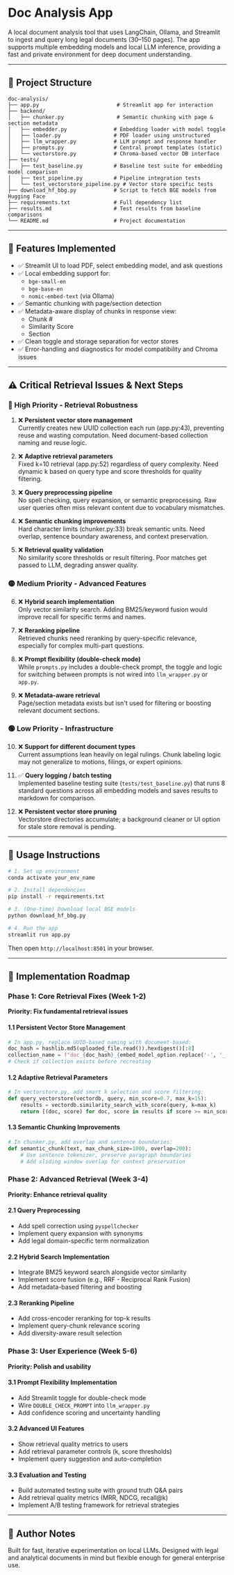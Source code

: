 # Doc Analysis App

A local document analysis tool that uses LangChain, Ollama, and Streamlit to ingest and query long legal documents (30–150 pages). The app supports multiple embedding models and local LLM inference, providing a fast and private environment for deep document understanding.

---

## 📁 Project Structure

```
doc-analysis/
├── app.py                         # Streamlit app for interaction
├── backend/
│   ├── chunker.py                 # Semantic chunking with page & section metadata
│   ├── embedder.py               # Embedding loader with model toggle
│   ├── loader.py                 # PDF loader using unstructured
│   ├── llm_wrapper.py            # LLM prompt and response handler
│   ├── prompts.py                # Central prompt templates (static)
│   └── vectorstore.py            # Chroma-based vector DB interface
├── tests/
│   ├── test_baseline.py          # Baseline test suite for embedding model comparison
│   ├── test_pipeline.py          # Pipeline integration tests
│   └── test_vectorstore_pipeline.py # Vector store specific tests
├── download_hf_bbg.py            # Script to fetch BGE models from Hugging Face
├── requirements.txt              # Full dependency list
├── results.md                    # Test results from baseline comparisons
└── README.md                     # Project documentation
```

---

## 🚀 Features Implemented

- ✅ Streamlit UI to load PDF, select embedding model, and ask questions
- ✅ Local embedding support for:
  - `bge-small-en`
  - `bge-base-en`
  - `nomic-embed-text` (via Ollama)
- ✅ Semantic chunking with page/section detection
- ✅ Metadata-aware display of chunks in response view:
  - Chunk #
  - Similarity Score
  - Section
- ✅ Clean toggle and storage separation for vector stores
- ✅ Error-handling and diagnostics for model compatibility and Chroma issues

---

## ⚠️ Critical Retrieval Issues & Next Steps

### 🔴 High Priority - Retrieval Robustness
1. ❌ **Persistent vector store management**  
   Currently creates new UUID collection each run (app.py:43), preventing reuse and wasting computation. Need document-based collection naming and reuse logic.

2. ❌ **Adaptive retrieval parameters**  
   Fixed k=10 retrieval (app.py:52) regardless of query complexity. Need dynamic k based on query type and score thresholds for quality filtering.

3. ❌ **Query preprocessing pipeline**  
   No spell checking, query expansion, or semantic preprocessing. Raw user queries often miss relevant content due to vocabulary mismatches.

4. ❌ **Semantic chunking improvements**  
   Hard character limits (chunker.py:33) break semantic units. Need overlap, sentence boundary awareness, and context preservation.

5. ❌ **Retrieval quality validation**  
   No similarity score thresholds or result filtering. Poor matches get passed to LLM, degrading answer quality.

### 🟡 Medium Priority - Advanced Features
6. ❌ **Hybrid search implementation**  
   Only vector similarity search. Adding BM25/keyword fusion would improve recall for specific terms and names.

7. ❌ **Reranking pipeline**  
   Retrieved chunks need reranking by query-specific relevance, especially for complex multi-part questions.

8. ❌ **Prompt flexibility (double-check mode)**  
   While `prompts.py` includes a double-check prompt, the toggle and logic for switching between prompts is not wired into `llm_wrapper.py` or `app.py`.

9. ❌ **Metadata-aware retrieval**  
   Page/section metadata exists but isn't used for filtering or boosting relevant document sections.

### 🟢 Low Priority - Infrastructure
10. ❌ **Support for different document types**  
    Current assumptions lean heavily on legal rulings. Chunk labeling logic may not generalize to motions, filings, or expert opinions.

11. ✅ **Query logging / batch testing**  
    Implemented baseline testing suite (`tests/test_baseline.py`) that runs 8 standard questions across all embedding models and saves results to markdown for comparison.

12. ❌ **Persistent vector store pruning**  
    Vectorstore directories accumulate; a background cleaner or UI option for stale store removal is pending.

---

## 🧪 Usage Instructions

```bash
# 1. Set up environment
conda activate your_env_name

# 2. Install dependencies
pip install -r requirements.txt

# 3. (One-time) Download local BGE models
python download_hf_bbg.py

# 4. Run the app
streamlit run app.py
```

Then open `http://localhost:8501` in your browser.

---

## 🧭 Implementation Roadmap

### Phase 1: Core Retrieval Fixes (Week 1-2)
**Priority: Fix fundamental retrieval issues**

#### 1.1 Persistent Vector Store Management
```python
# In app.py, replace UUID-based naming with document-based:
doc_hash = hashlib.md5(uploaded_file.read()).hexdigest()[:8]
collection_name = f"doc_{doc_hash}_{embed_model_option.replace('-', '_')}"
# Check if collection exists before recreating
```

#### 1.2 Adaptive Retrieval Parameters
```python
# In vectorstore.py, add smart k selection and score filtering:
def query_vectorstore(vectordb, query, min_score=0.7, max_k=15):
    results = vectordb.similarity_search_with_score(query, k=max_k)
    return [(doc, score) for doc, score in results if score >= min_score]
```

#### 1.3 Semantic Chunking Improvements
```python
# In chunker.py, add overlap and sentence boundaries:
def semantic_chunk(text, max_chunk_size=1000, overlap=200):
    # Use sentence tokenizer, preserve paragraph boundaries
    # Add sliding window overlap for context preservation
```

### Phase 2: Advanced Retrieval (Week 3-4)
**Priority: Enhance retrieval quality**

#### 2.1 Query Preprocessing
- Add spell correction using `pyspellchecker`
- Implement query expansion with synonyms
- Add legal domain-specific term normalization

#### 2.2 Hybrid Search Implementation
- Integrate BM25 keyword search alongside vector similarity
- Implement score fusion (e.g., RRF - Reciprocal Rank Fusion)
- Add metadata-based filtering and boosting

#### 2.3 Reranking Pipeline
- Add cross-encoder reranking for top-k results
- Implement query-chunk relevance scoring
- Add diversity-aware result selection

### Phase 3: User Experience (Week 5-6)
**Priority: Polish and usability**

#### 3.1 Prompt Flexibility Implementation
- Add Streamlit toggle for double-check mode
- Wire `DOUBLE_CHECK_PROMPT` into `llm_wrapper.py`
- Add confidence scoring and uncertainty handling

#### 3.2 Advanced UI Features
- Show retrieval quality metrics to users
- Add retrieval parameter controls (k, score thresholds)
- Implement query suggestion and auto-completion

#### 3.3 Evaluation and Testing
- Build automated testing suite with ground truth Q&A pairs
- Add retrieval quality metrics (MRR, NDCG, recall@k)
- Implement A/B testing framework for retrieval strategies
---

## 👤 Author Notes

Built for fast, iterative experimentation on local LLMs. Designed with legal and analytical documents in mind but flexible enough for general enterprise use.

